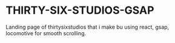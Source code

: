 # THIRTY-SIX-STUDIOS-GSAP
 Landing page of thirtysixstudios that i make bu using react, gsap, locomotive for smooth scrolling.
